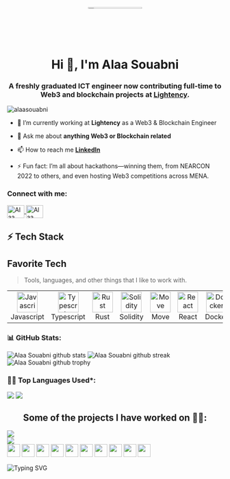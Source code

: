 <div align="center" ><img height="2%" width="50%" alt="welcome to my profile!" src="https://cdn-images-1.medium.com/max/1600/1*sJ0emtSxww3jEmmVUFYRDQ.gif"></div>
<h1 align="center">Hi 👋, I'm Alaa Souabni</h1>
<h3 align="center">
  A freshly graduated ICT engineer now contributing full-time to Web3 and blockchain projects at 
  <a href="https://lightency.io/" target="_blank">Lightency</a>.
</h3>


<p align="left"> 
  <img src="https://komarev.com/ghpvc/?username=alaasouabni&label=Profile%20views&color=0e75b6&style=flat" alt="alaasouabni" /> 
</p>

- 🔭 I’m currently working at **Lightency** as a Web3 & Blockchain Engineer

- 💬 Ask me about **anything Web3 or Blockchain related**

- 📫 How to reach me **[LinkedIn](https://www.linkedin.com/in/alaa-souabni/)**

- ⚡ Fun fact: I’m all about hackathons—winning them, from NEARCON 2022 to others, and even hosting Web3 competitions across MENA.

<h3 align="left">Connect with me:</h3>
<p align="left">
<a href="https://linkedin.com/in/alaa-souabni" target="blank">
  <img align="center" src="https://raw.githubusercontent.com/rahuldkjain/github-profile-readme-generator/master/src/images/icons/Social/linked-in-alt.svg" alt="Alaa Souabni" height="30" width="40" />
</a>
<a href="https://x.com/alaa_souabni" target="blank">
  <img align="center" src="https://raw.githubusercontent.com/rahuldkjain/github-profile-readme-generator/master/src/images/icons/Social/twitter.svg" alt="Alaa Souabni X" height="30" width="40" />
</a>
</p>

## ⚡ Tech Stack

<h2 align="left" id="macropower-tech">Favorite Tech</h2>

> Tools, languages, and other things that I like to work with.

<table>
  <tr>
    <td align="center" width="96">
      <a href="#macropower-tech">
        <img src="https://upload.wikimedia.org/wikipedia/commons/6/6a/JavaScript-logo.png" width="48" height="48" alt="Javascript" />
      </a>
      <br>Javascript
    </td>
    <td align="center" width="96">
      <a href="#macropower-tech">
        <img src="https://upload.wikimedia.org/wikipedia/commons/thumb/4/4c/Typescript_logo_2020.svg/2048px-Typescript_logo_2020.svg.png" width="48" height="48" alt="Typescript" />
      </a>
      <br>Typescript
    </td>
    <td align="center" width="96">
      <a href="#macropower-tech">
        <img src="https://rust-lang.org/logos/rust-logo-512x512.png" width="48" height="48" alt="Rust" />
      </a>
      <br>Rust
    </td>
    <td align="center" width="96">
      <a href="#macropower-tech">
        <img src="https://solidity-fr.readthedocs.io/fr/latest/_images/logo.svg" width="48" height="48" alt="Solidity" />
      </a>
      <br>Solidity
    </td>
        <td align="center" width="96">
      <a href="#macropower-tech" >
        <img src="https://pontemnetwork.gallerycdn.vsassets.io/extensions/pontemnetwork/move-language/0.5.0/1624039308768/Microsoft.VisualStudio.Services.Icons.Default" width="48" height="48" alt="Move" />
      </a>
      <br>Move
    </td>
    <td align="center" width="96"> 
      <a href="#macropower-tech" >
        <img src="https://cdn4.iconfinder.com/data/icons/logos-3/600/React.js_logo-512.png" width="48" height="48" alt="React" />
      </a>
      <br>React
    </td>
    <td align="center"  width="96">
      <a href="#macropower-tech">
        <img src="https://logos-world.net/wp-content/uploads/2021/02/Docker-Symbol.png" width="48" height="48" alt="Docker" />
      </a>
      <br>Docker
    </td>
    <td align="center" width="96">
      <a href="#macropower-tech" >
        <img src="https://static-00.iconduck.com/assets.00/next-js-icon-512x512-zuauazrk.png" width="48" height="48" alt="Nextjs" />
      </a>
      <br>Nextjs
    </td>
    <td align="center" width="96">
      <a href="#macropower-tech" >
        <img src="https://upload.wikimedia.org/wikipedia/commons/thumb/c/c3/Python-logo-notext.svg/1869px-Python-logo-notext.svg.png" width="48" height="48" alt="Python" />
      </a>
      <br>Python
    </td>
    <td align="center" width="96">
      <a href="#macropower-tech" >
        <img src="https://brandslogos.com/wp-content/uploads/images/large/java-logo-1.png" width="48" height="48" alt="Java" />
      </a>
      <br>Java
    </td>
  </tr>
</table>

### 📊 GitHub Stats:
![Alaa Souabni github stats](https://github-readme-stats.vercel.app/api?username=alaasouabni&theme=nord&show_icons=true&count_private=true)
![Alaa Souabni github streak](https://github-readme-streak-stats.herokuapp.com/?user=alaasouabni&theme=nord&show_icons=true&count_private=true)
![Alaa Souabni github trophy](https://github-profile-trophy.vercel.app/?username=alaasouabni&theme=darkhub&no-frame=true&column=7)

### 👨‍💻 Top Languages Used*:
![](https://github-profile-summary-cards.vercel.app/api/cards/repos-per-language?username=alaasouabni&theme=nord_dark)
![](https://github-profile-summary-cards.vercel.app/api/cards/most-commit-language?username=alaasouabni&theme=nord_dark)

<h2 align="center">Some of the projects I have worked on 👨‍💻:</h2>

<a href="https://github.com/Lightency-io/GreenTrust" target="_blank">
  <img align="center" src="https://github-readme-stats.vercel.app/api/pin/?username=lightency-io&repo=GreenTrust&theme=ayu-mirage&layout=compact" />
</a>

<br>

<a href="https://github.com/Lightency-io/NearCon-2023" target="_blank">
  <img align="center" src="https://github-readme-stats.vercel.app/api/pin/?username=lightency-io&repo=NearCon-2023&theme=ayu-mirage&layout=compact" />
</a>

<br>

<div>
    <img src="https://cultofthepartyparrot.com/flags/hd/tunisiaparrot.gif" width="30" height="30"/>
    <img src="https://cultofthepartyparrot.com/flags/hd/tunisiaparrot.gif" width="30" height="30"/>
    <img src="https://cultofthepartyparrot.com/flags/hd/tunisiaparrot.gif" width="30" height="30"/>
    <img src="https://cultofthepartyparrot.com/flags/hd/tunisiaparrot.gif" width="30" height="30"/>
    <img src="https://cultofthepartyparrot.com/flags/hd/tunisiaparrot.gif" width="30" height="30"/>
    <img src="https://cultofthepartyparrot.com/flags/hd/tunisiaparrot.gif" width="30" height="30"/>
    <img src="https://cultofthepartyparrot.com/flags/hd/tunisiaparrot.gif" width="30" height="30"/>
    <img src="https://cultofthepartyparrot.com/flags/hd/tunisiaparrot.gif" width="30" height="30"/>
    <img src="https://cultofthepartyparrot.com/flags/hd/tunisiaparrot.gif" width="30" height="30"/>
    <img src="https://cultofthepartyparrot.com/flags/hd/tunisiaparrot.gif" width="30" height="30"/>
</div>

![Typing SVG](https://readme-typing-svg.demolab.com?font=Fira+Code&pause=1000&color=9644CD&center=true&vCenter=true&width=1000&lines=Thanks+for+visiting!;Hope+to+see+you+again+soon!;Goodbye!+%F0%9F%91%8B)

